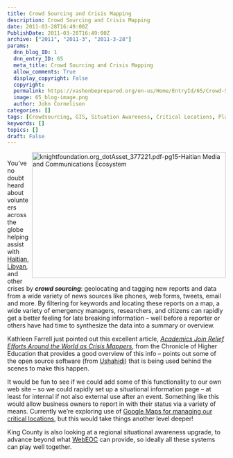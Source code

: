 ```yaml
---
title: Crowd Sourcing and Crisis Mapping
description: Crowd Sourcing and Crisis Mapping
date: 2011-03-28T16:49:00Z
PublishDate: 2011-03-28T16:49:00Z
archive: ["2011", "2011-3", "2011-3-28"]
params:
  dnn_blog_ID: 1
  dnn_entry_ID: 65
  meta_title: Crowd Sourcing and Crisis Mapping
  allow_comments: True
  display_copyright: False
  copyright:
  permalink: https://vashonbeprepared.org/en-us/Home/EntryId/65/Crowd-Sourcing-and-Crisis-Mapping
  image: 65_blog-image.png
  author: John Cornelison
categories: []
tags: [Crowdsourcing, GIS, Situation Awareness, Critical Locations, Planning, Crisis Mapping]
keywords: []
topics: []
draft: False
---
```


<p>&#160;<a target="_blank" href="./images/65/WLW-CrisisMapping_83C3-knightfoundation.org_dotAsset_377221.pdf-pg15-Haitian_Media_and_Communications_Ecosystem_2.jpg"><img title="knightfoundation.org_dotAsset_377221.pdf-pg15-Haitian Media and Communications Ecosystem" border="0" alt="knightfoundation.org_dotAsset_377221.pdf-pg15-Haitian Media and Communications Ecosystem" align="right" width="447" height="290" style="border-bottom: 0px; border-left: 0px; margin: 0px 0px 5px 5px; display: inline; border-top: 0px; border-right: 0px" src="./images/65/WLW-CrisisMapping_83C3-knightfoundation.org_dotAsset_377221.pdf-pg15-Haitian_Media_and_Communications_Ecosystem_thumb.jpg" /></a> You’ve no doubt heard about volunteers across the globe helping assist with <a target="_blank" href="http://www.knightfoundation.org/dotAsset/377221.pdf">Haitian</a>, <a target="_blank" href="http://libyacrisismap.net/">Libyan</a>, and other crises by <strong><em>crowd sourcing</em></strong>: geolocating and tagging new reports and data from a wide variety of news sources like phones, web forms, tweets, email and more. By filtering for keywords and locating these reports on a map, a wide variety of emergency managers, researchers, and citizens can rapidly get a better feeling for late breaking information – well before a reporter or others have had time to synthesize the data into a summary or overview.</p>
<p>Kathleen Farrell just pointed out this excellent article, <em><a target="_blank" href="http://chronicle.com/article/Academics-Join-Relief-Efforts/126912/?sid=at&amp;utm_source=at&amp;utm_medium=en">Academics Join Relief Efforts Around the World as Crisis Mappers</a></em>, from the Chronicle of Higher Education that provides a good overview of this info – points out some of the open source software (from <a title="http://www.ushahidi.com/" href="http://Ushahidi">Ushahidi</a>) that is being used behind the scenes to make this happen.</p>
<p>It would be fun to see if we could add some of this functionality to our own web site – so we could rapidly set up a situational information page – at least for internal if not also external use after an event. Something like this would allow business owners to report in with their status via a variety of means. Currently we’re exploring use of <a target="_blank" href="http://vashoneoc.org/Reference/Mapping/CriticalLocations.aspx">Google Maps for managing our critical locations</a>, but this would take things another level deeper!</p>
<p>King County is also looking at a regional situational awareness upgrade, to advance beyond what <a target="_blank" href="http://www.esi911.com/esi/index.php?option=com_content&amp;task=view&amp;id=14&amp;Itemid=30">WebEOC</a> can provide, so ideally all these systems can play well together.</p>
